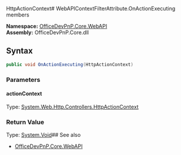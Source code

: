 HttpActionContext# WebAPIContextFilterAttribute.OnActionExecuting members
  

**Namespace:** [OfficeDevPnP.Core.WebAPI](OfficeDevPnP.Core.WebAPI.md)  
**Assembly:** OfficeDevPnP.Core.dll  
## Syntax
```C#
public void OnActionExecuting(HttpActionContext)
```
### Parameters
#### actionContext
Type: [System.Web.Http.Controllers.HttpActionContext](System.Web.Http.Controllers.HttpActionContext.md) 
#### 
### Return Value
Type: [System.Void](System.Void.md)## See also
- [OfficeDevPnP.Core.WebAPI](OfficeDevPnP.Core.WebAPI.md)
